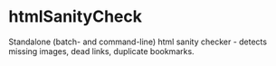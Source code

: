 htmlSanityCheck
===============

Standalone (batch- and command-line) html sanity checker - detects missing images, dead links, duplicate bookmarks. 
